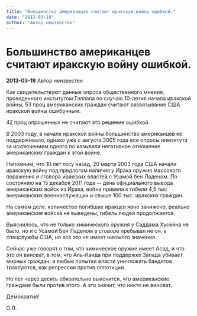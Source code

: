 ```yaml
---
title: "Большинство американцев считают иракскую войну ошибкой."
date: "2013-03-19"
author: "Автор неизвестен"
---
```


# Большинство американцев считают иракскую войну ошибкой.

**2013-03-19** Автор неизвестен

Как свидетельствуют данные опроса общественного мнения, проведенного институтом Гэллапа по случаю 10-летия начала иракской войны, 53 проц американских граждан считают развязывание США иракской войны ошибочным.

42 проц опрошенных не считают это решение ошибкой.

В 2003 году, в начале иракской войны большинство американцев ее поддерживало, однако уже с августа 2005 года все опросы инмтитута за исключением одного по казывали негативное отношение американских граждан к этой войне.

Напомним, что 10 лет тосу назад, 20 марта 2003 года США начали иракскую войну под предлогом наличия у Ирака оружия массового поражения и сговора иракских властей с Усамой бен Ладеном. По состоянию на 15 декабря 2011 года -- день официального вывода американских войск из Ирака, война привела к гибели 4,5 тыс американских военнослужащих и свыше 100 тыс. иракских граждан.

На самом деле, количество погибших иракцев явно занижено, реально американские войска не выведены, гибель людей продолжается.

Выяснилось, что не только химического оружия у Саддама Хусейна не было, но и с Усамой Бен Ладеном в сговоре пребывал не он, а спецслужбы США, но все это не имеет никакого значения.

Сейчас уже говорят о том, что химическое оружие имеет Асад, и что это он виноват, в том, что Аль-Каида при поддержке Запада убивает мирных граждан, а любые попытки власти уничтожить бандитов трактуются, как репрессии против оппозиции.

Но лет через десять обязательно выяснится, что американские граждане были против этого. А это значит, что никто не виноват.

Демократия!

О.Л.